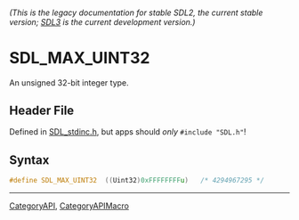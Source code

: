 ###### (This is the legacy documentation for stable SDL2, the current stable version; [SDL3](https://wiki.libsdl.org/SDL3/) is the current development version.)
# SDL_MAX_UINT32

An unsigned 32-bit integer type.

## Header File

Defined in [SDL_stdinc.h](https://github.com/libsdl-org/SDL/blob/SDL2/include/SDL_stdinc.h), but apps should _only_ `#include "SDL.h"`!

## Syntax

```c
#define SDL_MAX_UINT32  ((Uint32)0xFFFFFFFFu)   /* 4294967295 */
```

----
[CategoryAPI](CategoryAPI), [CategoryAPIMacro](CategoryAPIMacro)

